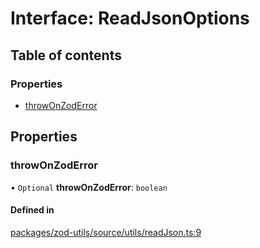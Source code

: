 # Interface: ReadJsonOptions

## Table of contents

### Properties

- [throwOnZodError](ReadJsonOptions.md#throwonzoderror)

## Properties

### throwOnZodError

• `Optional` **throwOnZodError**: `boolean`

#### Defined in

[packages/zod-utils/source/utils/readJson.ts:9](https://github.com/jakubmazanec/js-tools/blob/72449a9aec9e912cdd5d5eb73053ac9e1a876641/packages/zod-utils/source/utils/readJson.ts#L9)
